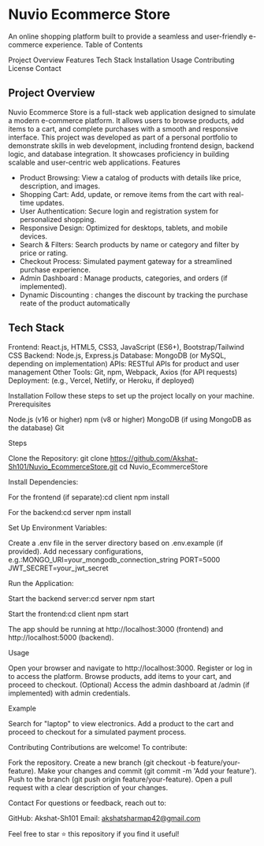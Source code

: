 # Nuvio Ecommerce Store
An online shopping platform built to provide a seamless and user-friendly e-commerce experience.
Table of Contents

Project Overview
Features
Tech Stack
Installation
Usage
Contributing
License
Contact

## Project Overview
Nuvio Ecommerce Store is a full-stack web application designed to simulate a modern e-commerce platform. It allows users to browse products, add items to a cart, and complete purchases with a smooth and responsive interface. This project was developed as part of a personal portfolio to demonstrate skills in web development, including frontend design, backend logic, and database integration. It showcases proficiency in building scalable and user-centric web applications.
Features

* Product Browsing: View a catalog of products with details like price, description, and images.
* Shopping Cart: Add, update, or remove items from the cart with real-time updates.
* User Authentication: Secure login and registration system for personalized shopping.
* Responsive Design: Optimized for desktops, tablets, and mobile devices.
* Search & Filters: Search products by name or category and filter by price or rating.
* Checkout Process: Simulated payment gateway for a streamlined purchase experience.
* Admin Dashboard : Manage products, categories, and orders (if implemented).
* Dynamic Discounting : changes the discount by tracking the purchase reate of the product automatically

## Tech Stack

Frontend: React.js, HTML5, CSS3, JavaScript (ES6+), Bootstrap/Tailwind CSS
Backend: Node.js, Express.js
Database: MongoDB (or MySQL, depending on implementation)
APIs: RESTful APIs for product and user management
Other Tools: Git, npm, Webpack, Axios (for API requests)
Deployment: (e.g., Vercel, Netlify, or Heroku, if deployed)

Installation
Follow these steps to set up the project locally on your machine.
Prerequisites

Node.js (v16 or higher)
npm (v8 or higher)
MongoDB (if using MongoDB as the database)
Git

Steps

Clone the Repository:
git clone https://github.com/Akshat-Sh101/Nuvio_EcommerceStore.git
cd Nuvio_EcommerceStore


Install Dependencies:

For the frontend (if separate):cd client
npm install


For the backend:cd server
npm install




Set Up Environment Variables:

Create a .env file in the server directory based on .env.example (if provided).
Add necessary configurations, e.g.:MONGO_URI=your_mongodb_connection_string
PORT=5000
JWT_SECRET=your_jwt_secret




Run the Application:

Start the backend server:cd server
npm start


Start the frontend:cd client
npm start


The app should be running at http://localhost:3000 (frontend) and http://localhost:5000 (backend).



Usage

Open your browser and navigate to http://localhost:3000.
Register or log in to access the platform.
Browse products, add items to your cart, and proceed to checkout.
(Optional) Access the admin dashboard at /admin (if implemented) with admin credentials.

Example

Search for "laptop" to view electronics.
Add a product to the cart and proceed to checkout for a simulated payment process.

Contributing
Contributions are welcome! To contribute:

Fork the repository.
Create a new branch (git checkout -b feature/your-feature).
Make your changes and commit (git commit -m 'Add your feature').
Push to the branch (git push origin feature/your-feature).
Open a pull request with a clear description of your changes.

Contact
For questions or feedback, reach out to:

GitHub: Akshat-Sh101
Email: akshatsharmap42@gmail.com

Feel free to star ⭐ this repository if you find it useful!
